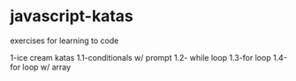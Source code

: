 # javascript-katas
exercises for learning to code

1-ice cream katas
1.1-conditionals w/ prompt
1.2- while loop
1.3-for loop
1.4-for loop w/ array
